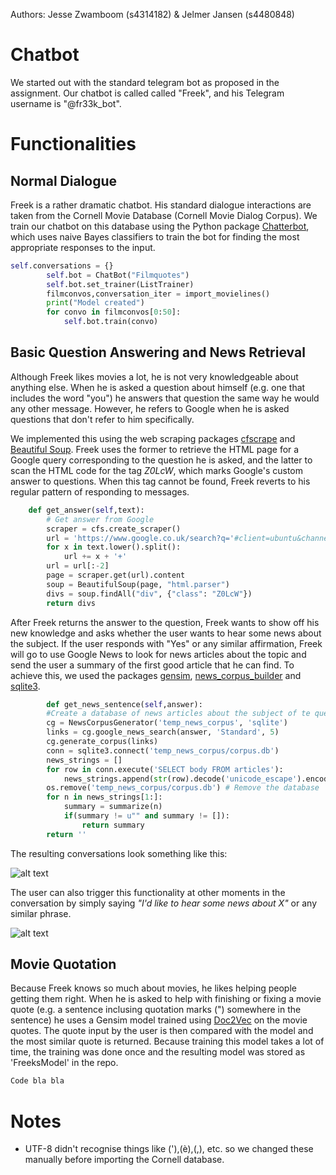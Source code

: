 Authors: Jesse Zwamboom (s4314182) & Jelmer Jansen (s4480848)

# Chatbot

We started out with the standard telegram bot as proposed in the assignment. Our chatbot is called called "Freek", and his Telegram username is "@fr33k_bot".

# Functionalities

## Normal Dialogue
Freek is a rather dramatic chatbot. His standard dialogue interactions are taken from the Cornell Movie Database (Cornell Movie Dialog Corpus). We train our chatbot on this database using the Python package [Chatterbot](https://pypi.python.org/pypi/ChatterBot/0.4.3), which uses naive Bayes classifiers to train the bot for finding the most appropriate responses to the input. 
```python
self.conversations = {}
        self.bot = ChatBot("Filmquotes")
        self.bot.set_trainer(ListTrainer)
        filmconvos,conversation_iter = import_movielines()
        print("Model created")
        for convo in filmconvos[0:50]:
            self.bot.train(convo)
```

## Basic Question Answering and News Retrieval
Although Freek likes movies a lot, he is not very knowledgeable about anything else. When he is asked a question about himself (e.g. one that includes the word "you") he answers that question the same way he would any other message. However, he refers to Google when he is asked questions that don't refer to him specifically. 

We implemented this using the web scraping packages [cfscrape](https://pypi.python.org/pypi/cfscrape/) and [Beautiful Soup](https://www.crummy.com/software/BeautifulSoup/bs4/doc/). Freek uses the former to retrieve the HTML page for a Google query corresponding to the question he is asked, and the latter to scan the HTML code for the tag _Z0LcW_, which marks Google's custom answer to questions. When this tag cannot be found, Freek reverts to his regular pattern of responding to messages. 
```python
    def get_answer(self,text):
        # Get answer from Google
        scraper = cfs.create_scraper()
        url = 'https://www.google.co.uk/search?q='#client=ubuntu&channel=fs&q='
        for x in text.lower().split():
            url += x + '+'
        url = url[:-2]
        page = scraper.get(url).content
        soup = BeautifulSoup(page, "html.parser")
        divs = soup.findAll("div", {"class": "Z0LcW"})
        return divs
```
After Freek returns the answer to the question, Freek wants to show off his new knowledge and asks whether the user wants to hear some news about the subject. If the user responds with "Yes" or any similar affirmation, Freek will go to use Google News to look for news articles about the topic and send the user a summary of the first good article that he can find. To achieve this, we used the packages [gensim](https://radimrehurek.com/gensim/), [news_corpus_builder](https://github.com/skillachie/news-corpus-builder) and [sqlite3](https://www.sqlite.org/). 
```python
        def get_news_sentence(self,answer):
        #Create a database of news articles about the subject of te question
        cg = NewsCorpusGenerator('temp_news_corpus', 'sqlite')
        links = cg.google_news_search(answer, 'Standard', 5)
        cg.generate_corpus(links)
        conn = sqlite3.connect('temp_news_corpus/corpus.db')
        news_strings = []
        for row in conn.execute('SELECT body FROM articles'):
            news_strings.append(str(row).decode('unicode_escape').encode('ascii','ignore'))
        os.remove('temp_news_corpus/corpus.db') # Remove the database
        for n in news_strings[1:]:
            summary = summarize(n)
            if(summary != u"" and summary != []):
                return summary
        return ''
```
The resulting conversations look something like this:

![alt text](https://i.imgur.com/KjfjwyW.png "Logo Title Text 1")

The user can also trigger this functionality at other moments in the conversation by simply saying _"I'd like to hear some news about X"_ or any similar phrase. 

![alt text](https://i.imgur.com/E7nhSlo.png "Logo Title Text 1")

## Movie Quotation
Because Freek knows so much about movies, he likes helping people getting them right. When he is asked to help with finishing or fixing a movie quote (e.g. a sentence inclusing quotation marks (") somewhere in the sentence) he uses a Gensim model trained using [Doc2Vec](https://radimrehurek.com/gensim/models/doc2vec.html) on the movie quotes. The quote input by the user is then compared with the model and the most similar quote is returned. Because training this model takes a lot of time, the training was done once and the resulting model was stored as 'FreeksModel' in the repo. 
```python
Code bla bla 

```

# Notes
* UTF-8 didn't recognise things like ('),(è),(,), etc. so we changed these manually before importing the Cornell database.
